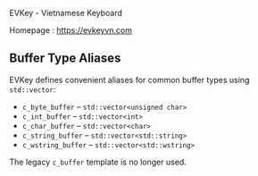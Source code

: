 EVKey - Vietnamese Keyboard

Homepage : https://evkeyvn.com

## Buffer Type Aliases

EVKey defines convenient aliases for common buffer types using `std::vector`:

- `c_byte_buffer` – `std::vector<unsigned char>`
- `c_int_buffer` – `std::vector<int>`
- `c_char_buffer` – `std::vector<char>`
- `c_string_buffer` – `std::vector<std::string>`
- `c_wstring_buffer` – `std::vector<std::wstring>`

The legacy `c_buffer` template is no longer used.
